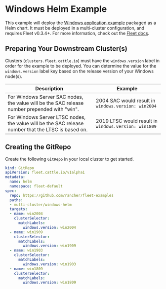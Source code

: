 # Windows Helm Example

This example will deploy the [Windows application example](https://kubernetes.io/docs/setup/production-environment/windows/user-guide-windows-containers/) packaged as a Helm chart.
It must be deployed in a multi-cluster configuration, and requires Fleet v0.3.4+.
For more information, check out the [Fleet docs](https://rancher.com/docs/rancher/v2.x/en/deploy-across-clusters/fleet/).

## Preparing Your Downstream Cluster(s)

Clusters (`clusters.fleet.cattle.io`) must have the `windows.version` label in order for the example to be deployed.
You can determine the value for the `windows.version` label key based on the release version of your Windows node(s).

Description | Example
--- | ---
For Windows Server SAC nodes, the value will be the SAC release number prepended with "win". | 2004 SAC would result in `windows.version: win2004`
For Windows Server LTSC nodes, the value will be the SAC release number that the LTSC is based on. | 2019 LTSC would result in `windows.version: win1809`

## Creating the GitRepo

Create the following `GitRepo` in your local cluster to get started.

```yaml
kind: GitRepo
apiVersion: fleet.cattle.io/v1alpha1
metadata:
  name: helm
  namespace: fleet-default
spec:
  repo: https://github.com/rancher/fleet-examples
  paths:
  - multi-cluster/windows-helm
  targets:
  - name: win2004
    clusterSelector:
      matchLabels:
        windows.version: win2004
  - name: win1909
    clusterSelector:
      matchLabels:
        windows.version: win1909
  - name: win1903
    clusterSelector:
      matchLabels:
        windows.version: win1903
  - name: win1809
    clusterSelector:
      matchLabels:
        windows.version: win1809
```

